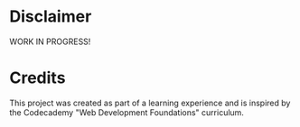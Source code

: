 # Disclaimer

WORK IN PROGRESS!

# Credits

This project was created as part of a learning experience and is inspired by the Codecademy "Web Development Foundations" curriculum.
